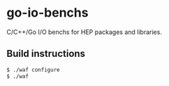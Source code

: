 go-io-benchs
============

C/C++/Go I/O benchs for HEP packages and libraries.

Build instructions
------------------

```sh
$ ./waf configure
$ ./waf
```

